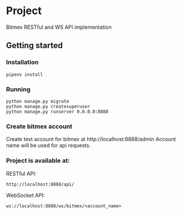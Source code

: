 # Project
Bitmex RESTful and WS API implementation 

## Getting started
### Installation
```shell script
pipenv install
```

### Running
```shell script
python manage.py migrate
python manage.py createsuperuser
python manage.py runserver 0.0.0.0:8888
```

### Create bitmex account
Create test account for bitmex at http://localhost:8888/admin
Account name will be used for api requests.

### Project is available at:
RESTful API:
```
http://localhost:8888/api/
```

WebSocket API:
``` 
ws://localhost:8888/ws/bitmex/<account_name>
```
